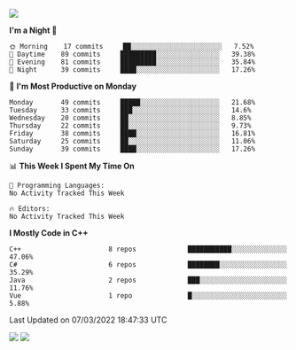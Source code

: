 ![](https://komarev.com/ghpvc/?username=lilpidgey&color=red)
<!--START_SECTION:waka-->
**I'm a Night 🦉** 

```text
🌞 Morning    17 commits     ██░░░░░░░░░░░░░░░░░░░░░░░   7.52% 
🌆 Daytime    89 commits     █████████░░░░░░░░░░░░░░░░   39.38% 
🌃 Evening    81 commits     █████████░░░░░░░░░░░░░░░░   35.84% 
🌙 Night      39 commits     ████░░░░░░░░░░░░░░░░░░░░░   17.26%

```
📅 **I'm Most Productive on Monday** 

```text
Monday       49 commits     █████░░░░░░░░░░░░░░░░░░░░   21.68% 
Tuesday      33 commits     ███░░░░░░░░░░░░░░░░░░░░░░   14.6% 
Wednesday    20 commits     ██░░░░░░░░░░░░░░░░░░░░░░░   8.85% 
Thursday     22 commits     ██░░░░░░░░░░░░░░░░░░░░░░░   9.73% 
Friday       38 commits     ████░░░░░░░░░░░░░░░░░░░░░   16.81% 
Saturday     25 commits     ██░░░░░░░░░░░░░░░░░░░░░░░   11.06% 
Sunday       39 commits     ████░░░░░░░░░░░░░░░░░░░░░   17.26%

```


📊 **This Week I Spent My Time On** 

```text
💬 Programming Languages: 
No Activity Tracked This Week

🔥 Editors: 
No Activity Tracked This Week

```

**I Mostly Code in C++** 

```text
C++                      8 repos             ███████████░░░░░░░░░░░░░░   47.06% 
C#                       6 repos             ████████░░░░░░░░░░░░░░░░░   35.29% 
Java                     2 repos             ███░░░░░░░░░░░░░░░░░░░░░░   11.76% 
Vue                      1 repo              █░░░░░░░░░░░░░░░░░░░░░░░░   5.88%

```



 Last Updated on 07/03/2022 18:47:33 UTC
<!--END_SECTION:waka-->
![](https://hit.yhype.me/github/profile?user_id=42968544)
![](https://komarev.com/ghpvc/?lilpidgey)
